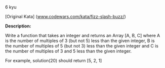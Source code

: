 6 kyu

[Original Kata] (www.codewars.com/kata/fizz-slash-buzz/)

**Description:**

Write a function that takes an integer and returns an Array [A, B, C] where A is the number of multiples of 3 (but not 5) less than the given integer, B is the number of multiples of 5 (but not 3) less than the given integer and C is the number of multiples of 3 and 5 less than the given integer.

For example, solution(20) should return [5, 2, 1]

